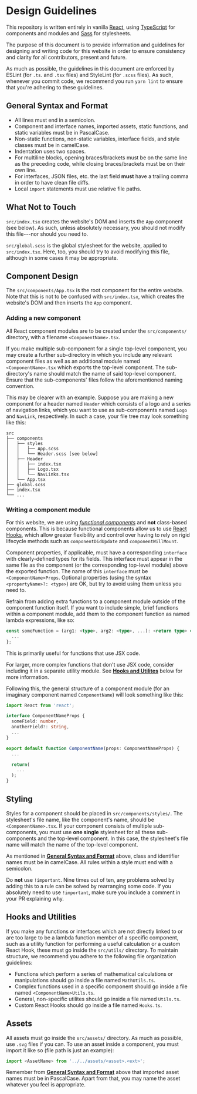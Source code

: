 # Design Guidelines

This repository is written entirely in vanilla [React](https://reactjs.org/), using [TypeScript](https://www.typescriptlang.org/) for components and modules and [Sass](https://sass-lang.com/) for stylesheets.

The purpose of this document is to provide information and guidelines for designing and writing code for this website in order to ensure consistency and clarity for all contributors, present and future.

As much as possible, the guidelines in this document are enforced by ESLint (for `.ts`. and `.tsx` files) and StyleLint (for `.scss` files).
As such, whenever you commit code, we recommend you run `yarn lint` to ensure that you're adhering to these guidelines.

## General Syntax and Format

* All lines must end in a semicolon.
* Component and interface names, imported assets, static functions, and static variables must be in PascalCase.
* Non-static functions, non-static variables, interface fields, and style classes must be in camelCase.
* Indentation uses two spaces.
* For multiline blocks, opening braces/brackets must be on the same line as the preceding code, while closing braces/brackets must be on their own line.
* For interfaces, JSON files, etc. the last field **must** have a trailing comma in order to have clean file diffs.
* Local `import` statements must use relative file paths.

## What Not to Touch

`src/index.tsx` creates the website's DOM and inserts the `App` component (see below).
As such, unless absolutely necessary, you should not modify this file---nor should you need to.

`src/global.scss` is the global stylesheet for the website, applied to `src/index.tsx`.
Here, too, you should try to avoid modifying this file, although in some cases it may be appropriate.

## Component Design

The `src/components/App.tsx` is the root component for the entire website.
Note that this is not to be confused with `src/index.tsx`, which creates the website's DOM and then inserts the `App` component.

### Adding a new component

All React component modules are to be created under the `src/components/` directory, with a filename `<ComponentName>.tsx`.

If you make multiple sub-component for a single top-level component, you may create a further sub-directory in which you include any relevant component files as well as an additional module named `<ComponentName>.tsx` which exports the top-level component.
The sub-directory's name should match the name of said top-level component.
Ensure that the sub-components' files follow the aforementioned naming convention.

This may be clearer with an example.
Suppose you are making a new component for a header named `Header` which consists of a logo and a series of navigation links, which you want to use as sub-components named `Logo` and `NavLink`, respectively.
In such a case, your file tree may look something like this:
```
src
├── components
│   ├── styles
│   │   ├── App.scss
│   │   └── Header.scss [see below]
│   ├── Header
│   │   ├── index.tsx
│   │   ├── Logo.tsx
│   │   └── NavLinks.tsx
│   └── App.tsx
├── global.scss
├── index.tsx
└── ...
```

### Writing a component module

For this website, we are using [*functional components*](https://reactjs.org/docs/components-and-props.html) and **not** class-based components.
This is because functional components allow us to use [React Hooks](https://reactjs.org/docs/hooks-intro.html), which allow greater flexibility and control over having to rely on rigid lifecycle methods such as `componentDidUpdate` and `componentWillMount`.

Component properties, if applicable, must have a corresponding `interface` with clearly-defined types for its fields.
This interface must appear in the same file as the component (or the corresponding top-level module) above the exported function.
The name of this `interface` must be `<ComponentName>Props`.
Optional properties (using the syntax `<propertyName>?: <type>`) are OK, but try to avoid using them unless you need to.

Refrain from adding extra functions to a component module outside of the component function itself.
If you want to include simple, brief functions within a component module, add them to the component function as named lambda expressions, like so:
```typescript
const someFunction = (arg1: <type>, arg2: <type>, ...): <return type> => {
  ...
};
```
This is primarily useful for functions that use JSX code.

For larger, more complex functions that don't use JSX code, consider including it in a separate utility module.
See [**Hooks and Utilites**](#styling) below for more information.

Following this, the general structure of a component module (for an imaginary component named `ComponentName`) will look something like this:
```typescript
import React from 'react';

interface ComponentNameProps {
  someField: number,
  anotherField?: string,
  ...
}

export default function ComponentName(props: ComponentNameProps) {
  ...

  return(
    ...
  );
}
```

## Styling

Styles for a component should be placed in `src/components/styles/`.
The stylesheet's file name, like the component's name, should be `<ComponentName>.tsx`.
If your component consists of multiple sub-components, you must use **one single** stylesheet for all these sub-components and the top-level component.
In this case, the stylesheet's file name will match the name of the top-level component.

As mentioned in [**General Syntax and Format**](#general-syntax-and-format) above, class and identifier names must be in camelCase.
All rules within a style must end with a semicolon.

Do **not** use `!important`.
Nine times out of ten, any problems solved by adding this to a rule can be solved by rearranging some code.
If you absolutely need to use `!important`, make sure you include a comment in your PR explaining why.

## Hooks and Utilities

If you make any functions or interfaces which are not directly linked to or are too large to be a lambda function member of a specific component, such as a utility function for performing a useful calculation or a custom React Hook, these must go inside the `src/utils/` directory.
To maintain structure, we recommend you adhere to the following file organization guidelines:

* Functions which perform a series of mathematical calculations or manipulations should go inside a file named `MathUtils.ts`.
* Complex functions used in a specific component should go inside a file named `<ComponentName>Utils.ts`.
* General, non-specific utilites should go inside a file named `Utils.ts`.
* Custom React Hooks should go inside a file named `Hooks.ts`.

## Assets

All assets must go inside the `src/assets/` directory.
As much as possible, use `.svg` files if you can.
To use an asset inside a component, you must import it like so (file path is just an example):
```typescript
import <AssetName> from '../../assets/<asset>.<ext>';
```

Remember from [**General Syntax and Format**](#general-syntax-and-format) above that imported asset names must be in PascalCase.
Apart from that, you may name the asset whatever you feel is appropriate.
